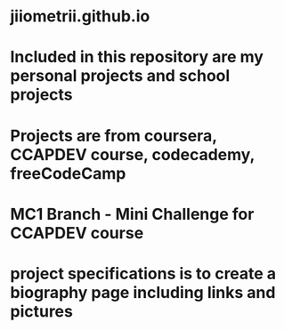 # jiiometrii.github.io

# Included in this repository are my personal projects and school projects
# Projects are from coursera, CCAPDEV course, codecademy, freeCodeCamp

# MC1 Branch - Mini Challenge for CCAPDEV course
# project specifications is to create a biography page including links and pictures